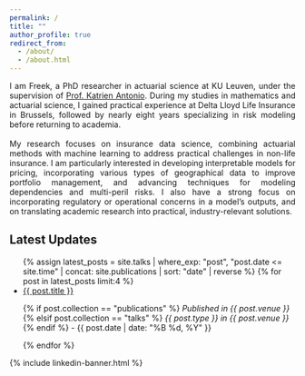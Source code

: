 ```yaml
---
permalink: /
title: ""
author_profile: true
redirect_from: 
  - /about/
  - /about.html
---
```


<div style="text-align: justify;">
I am Freek, a PhD researcher in actuarial science at KU Leuven, under the supervision of <a href="https://katrienantonio.github.io" target="_blank">Prof. Katrien Antonio</a>. During my studies in mathematics and actuarial science, I gained practical experience at Delta Lloyd Life Insurance in Brussels, followed by nearly eight years specializing in risk modeling before returning to academia.
<br>
<br>
My research focuses on insurance data science, combining actuarial methods with machine learning to address practical challenges in non-life insurance. I am particularly interested in developing interpretable models for pricing, incorporating various types of geographical data to improve portfolio management, and advancing techniques for modeling dependencies and multi-peril risks. I also have a strong focus on incorporating regulatory or operational concerns in a model’s outputs, and on translating academic research into practical, industry-relevant solutions.
</div>

<!-- Banner -->
<div class="site-banner">
  <div class="site-banner__inner">
    <h2>Latest Updates</h2>
    <ul class="site-banner__items">
      {% assign latest_posts = site.talks | where_exp: "post", "post.date <= site.time" | concat: site.publications | sort: "date" | reverse %}
      {% for post in latest_posts limit:4 %}
        <li>
          <a href="{{ post.url }}">{{ post.title }}</a>
          <p>
            {% if post.collection == "publications" %}
              <em>Published in {{ post.venue }}</em>
            {% elsif post.collection == "talks" %}
              <em>{{ post.type }} in {{ post.venue }}</em>
            {% endif %}
            - {{ post.date | date: "%B %d, %Y" }}
          </p>
        </li>
      {% endfor %}
    </ul>
  </div>
</div>

<!-- Second Banner -->
{% include linkedin-banner.html %}